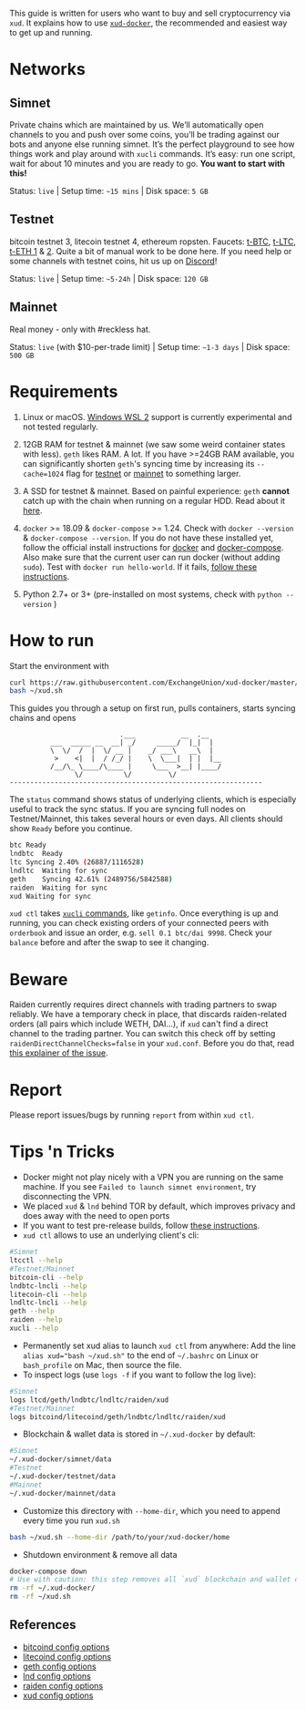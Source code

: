 This guide is written for users who want to buy and sell cryptocurrency via `xud`. It explains how to use [`xud-docker`](https://github.com/ExchangeUnion/xud-docker), the recommended and easiest way to get up and running.

# Networks

## Simnet
Private chains which are maintained by us. We’ll automatically open channels to you and push over some coins, you’ll be trading against our bots and anyone else running simnet. It’s the perfect playground to see how things work and play around with `xucli` commands. It’s easy: run one script, wait for about 10 minutes and you are ready to go. **You want to start with this!**

Status: `live` | Setup time: `~15 mins` | Disk space: `5 GB`

## Testnet
bitcoin testnet 3, litecoin testnet 4, ethereum ropsten. Faucets: [t-BTC](https://coinfaucet.eu/en/btc-testnet/), [t-LTC](https://faucet.xblau.com/), [t-ETH 1](https://faucet.ropsten.be/) & [2](https://faucet.metamask.io/). Quite a bit of manual work to be done here. If you need help or some channels with testnet coins, hit us up on [Discord](https://discord.gg/YgDhMSn)!

Status: `live` | Setup time: `~5-24h` | Disk space: `120 GB`

## Mainnet
Real money - only with #reckless hat.

Status: `live` (with $10-per-trade limit) | Setup time: `~1-3 days` | Disk space: `500 GB`


# Requirements

1. Linux or macOS. [Windows WSL 2](https://docs.microsoft.com/en-us/windows/wsl/wsl2-install) support is currently experimental and not tested regularly.

2. 12GB RAM for testnet & mainnet (we saw some weird container states with less). `geth` likes RAM. A lot. If you have >=24GB RAM available, you can significantly shorten `geth`'s syncing time by increasing its `--cache=1024` flag for [testnet](https://github.com/ExchangeUnion/xud-docker/blob/master/xud-testnet/docker-compose.yml) or [mainnet](https://github.com/ExchangeUnion/xud-docker/blob/master/xud-mainnet/docker-compose.yml) to something larger.

3. A SSD for testnet & mainnet. Based on painful experience: `geth` **cannot** catch up with the chain when running on a regular HDD. Read about it [here](https://medium.com/blockchain-studio/ethereum-client-geth-v1-9-0-released-whats-new-2b3de043ee16).

4. `docker` >= 18.09 & `docker-compose` >= 1.24. Check with `docker --version` & `docker-compose --version`. If you do not have these installed yet, follow the official install instructions for [docker](https://docs.docker.com/install/) and [docker-compose](https://docs.docker.com/compose/install/). Also make sure that the current user can run docker (without adding `sudo`). Test with `docker run hello-world`. If it fails, [follow these instructions](https://docs.docker.com/install/linux/linux-postinstall/).

5. Python 2.7+ or 3+ (pre-installed on most systems, check with `python --version` )

# How to run

Start the environment with
```bash
curl https://raw.githubusercontent.com/ExchangeUnion/xud-docker/master/xud.sh -o ~/xud.sh
bash ~/xud.sh
```
This guides you through a setup on first run, pulls containers, starts syncing chains and opens
```
                           .___           __  .__   
          ___  _____ __  __| _/     _____/  |_|  |  
          \  \/  /  |  \/ __ |    _/ ___\   __\  |  
           >    <|  |  / /_/ |    \  \___|  | |  |__
          /__/\_ \____/\____ |     \___  >__| |____/
                \/          \/         \/           
--------------------------------------------------------------
```

The `status` command shows status of underlying clients, which is especially useful to track the sync status. If you are syncing full nodes on Testnet/Mainnet, this takes several hours or even days. All clients should show `Ready` before you continue.
```bash
btc	Ready
lndbtc	Ready
ltc	Syncing 2.40% (26887/1116528)
lndltc	Waiting for sync
geth	Syncing 42.61% (2489756/5842588)
raiden	Waiting for sync
xud	Waiting for sync
```

`xud ctl` takes [`xucli` commands](https://api.exchangeunion.com), like `getinfo`. Once everything is up and running, you can check existing orders of your connected peers with `orderbook` and issue an order, e.g. `sell 0.1 btc/dai 9998`. Check your `balance` before and after the swap to see it changing.

# Beware

Raiden currently requires direct channels with trading partners to swap reliably. We have a temporary check in place, that discards raiden-related orders (all pairs which include WETH, DAI...), if `xud` can't find a direct channel to the trading partner. You can switch this check off by setting `raidenDirectChannelChecks=false` in your `xud.conf`. Before you do that, read [this explainer of the issue](https://github.com/ExchangeUnion/xud/issues/1068).

# Report

Please report issues/bugs by running `report` from within `xud ctl`.

# Tips 'n Tricks

* Docker might not play nicely with a VPN you are running on the same machine. If you see `Failed to launch simnet environment`, try disconnecting the VPN.
* We placed `xud` & `lnd` behind TOR by default, which improves privacy and does away with the need to open ports
* If you want to test pre-release builds, follow [these instructions](https://github.com/ExchangeUnion/xud-docker/#developing).
* `xud ctl` allows to use an underlying client's cli:
```bash
#Simnet
ltcctl --help
#Testnet/Mainnet
bitcoin-cli --help
lndbtc-lncli --help
litecoin-cli --help
lndltc-lncli --help
geth --help
raiden --help
xucli --help
```

* Permanently set xud alias to launch `xud ctl` from anywhere:
Add the line `alias xud="bash ~/xud.sh"` to the end of `~/.bashrc` on Linux or `bash_profile` on Mac, then source the file.
* To inspect logs (use `logs -f` if you want to follow the log live):
```bash
#Simnet
logs ltcd/geth/lndbtc/lndltc/raiden/xud
#Testnet/Mainnet
logs bitcoind/litecoind/geth/lndbtc/lndltc/raiden/xud
```

* Blockchain & wallet data is stored in `~/.xud-docker` by default:
```bash
#Simnet
~/.xud-docker/simnet/data
#Testnet
~/.xud-docker/testnet/data
#Mainnet
~/.xud-docker/mainnet/data
```

* Customize this directory with `--home-dir`, which you need to append every time you run `xud.sh`
```bash
bash ~/xud.sh --home-dir /path/to/your/xud-docker/home
```

* Shutdown environment & remove all data
```bash
docker-compose down
# Use with caution: this step removes all `xud` blockchain and wallet data from your system. If you still have channels open or lost your seed mnemonic, you are risking to loose funds.
rm -rf ~/.xud-docker/
rm -rf ~/xud.sh
```


## References
* [bitcoind config options](https://github.com/bitcoin/bitcoin/blob/master/share/examples/bitcoin.conf)
* [litecoind config options](https://litecoin.info/index.php/Litecoin.conf#litecoin.conf_Configuration_File)
* [geth config options](https://github.com/ethereum/go-ethereum/blob/master/README.md#configuration)
* [lnd config options](https://github.com/lightningnetwork/lnd/blob/master/sample-lnd.conf)
* [raiden config options](https://raiden-network.readthedocs.io/en/stable/config_file.html)
* [xud config options](https://github.com/ExchangeUnion/xud/blob/master/sample-xud.conf)